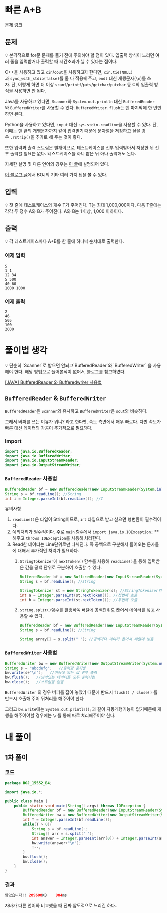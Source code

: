 # 빠른 A+B

[문제 링크](https://www.acmicpc.net/problem/15552)

## 문제

<aside>
💡 본격적으로 for문 문제를 풀기 전에 주의해야 할 점이 있다. 입출력 방식이 느리면 여러 줄을 입력받거나 출력할 때 시간초과가 날 수 있다는 점이다.

C++을 사용하고 있고 `cin`/`cout`을 사용하고자 한다면, `cin.tie(NULL)`과 `sync_with_stdio(false)`를 둘 다 적용해 주고, `endl` 대신 개행문자(`\n`)를 쓰자. 단, 이렇게 하면 더 이상 `scanf`/`printf`/`puts`/`getchar`/`putchar` 등 C의 입출력 방식을 사용하면 안 된다.

Java를 사용하고 있다면, `Scanner`와 `System.out.println` 대신 `BufferedReader`와 `BufferedWriter`를 사용할 수 있다. `BufferedWriter.flush`는 맨 마지막에 한 번만 하면 된다.

Python을 사용하고 있다면, `input` 대신 `sys.stdin.readline`을 사용할 수 있다. 단, 이때는 맨 끝의 개행문자까지 같이 입력받기 때문에 문자열을 저장하고 싶을 경우 `.rstrip()`을 추가로 해 주는 것이 좋다.

또한 입력과 출력 스트림은 별개이므로, 테스트케이스를 전부 입력받아서 저장한 뒤 전부 출력할 필요는 없다. 테스트케이스를 하나 받은 뒤 하나 출력해도 된다.

자세한 설명 및 다른 언어의 경우는 [이 글](http://www.acmicpc.net/board/view/22716)에 설명되어 있다.

[이 블로그 글](http://www.acmicpc.net/blog/view/55)에서 BOJ의 기타 여러 가지 팁을 볼 수 있다.

</aside>

## 입력

<aside>
💡 첫 줄에 테스트케이스의 개수 T가 주어진다. T는 최대 1,000,000이다. 다음 T줄에는 각각 두 정수 A와 B가 주어진다. A와 B는 1 이상, 1,000 이하이다.

</aside>

## 출력

<aside>
💡 각 테스트케이스마다 A+B를 한 줄에 하나씩 순서대로 출력한다.

</aside>

### 예제 입력

```
5
1 1
12 34
5 500
40 60
1000 1000
```

### 예제 출력

```
2
46
505
100
2000
```

# 풀이법 생각

<aside>
💡 단순히 `Scanner`로 받으면 안되고`BufferedReader`와 `BufferedWriter` 을 사용해야 한다. 해당 방법으로 풀어본적이 없어서, 블로그를 참고하였다.

</aside>

[[JAVA] BufferedReader 와 Bufferedwriter 사용법](https://m.blog.naver.com/ka28/221850826909)

## `BufferedReader` & `BufferedWriter`

`BufferedReader`은 `Scanner`와 유사하고 `BufferedWriter`은 `sout`와 비슷하다.

그래서 버퍼를 쓰는 이유가 뭐냐? 라고 한다면, 속도 측면에서 매우 빠르다. 다만 속도가 빠른 대신 데이터의 가공이 추가적으로 필요하다.

### Import

```java
import java.io.BufferedReader;
import java.io.BufferedWriter;
import java.io.InputStreamReader;
import java.io.OutputStreamWriter;
```

### `BufferedReader` 사용법

```java
BufferedReader bf = new BufferedReader(new InputStreamReader(System.in)); //선언
String s = bf.readLine(); //String
int i = Integer.parseInt(bf.readLine()); //I
```

유의사항

1. `readLine()`은 타입이 String이므로, `int` 타입으로 받고 싶으면 형변환이 필수적이다.
2. 예외처리가 필수적이다. 주로 `main` 함수에서 `import java.io.IOException;` ** 해주고 `throws IOException`를 사용해 처리한다.
3. Read한 데이터는 Line단위로만 나눠진다. 즉 공백으로 구분해서 들어오는 문자들에 대해서 추가적인 처리가 필요하다.
    1. `StringTokenizer`에 `nextToken()` 함수를 사용해 `readLine()`을 통해 입력받은 값을 공백 단위로 구분하여 호출할 수 있다.

        ```java
        BufferedReader bf = new BufferedReader(new InputStreamReader(System.in)); //선언
        String s = bf.readLine(); //String
        
        StringTokenizer st = new StringTokenizer(s); //StringTokenizer인자값에 입력 문자열 넣음
        int a = Integer.parseInt(st.nextToken()); //첫번째 호출
        int b = Integer.parseInt(st.nextToken()); //두번째 호출
        ```

    2. `String.split()`함수를 활용하여 배열에 공백단위로 끊어서 데이터를 넣고 사용할 수 있다.

        ```java
        BufferedReader bf = new BufferedReader(new InputStreamReader(System.in)); //선언
        String s = bf.readLine(); //String
        
        String array[] = s.split(" "); //공백마다 데이터 끊어서 배열에 넣음
        ```



### `BufferedWriter` 사용법

```java
BufferedWriter bw = new BufferedWriter(new OutputStreamWriter(System.out));   //할당된 버퍼에 값 넣어주기
String s = "abcdefg";   //출력할 문자열
bw.write(s+"\n");   //버퍼에 있는 값 전부 출력
bw.flush();   //남아있는 데이터를 모두 출력시킴
bw.close();   //스트림을 닫음
```

`BufferedWriter` 의 경우 버퍼를 잡아 놓았기 때문에 반드시 `flush() / close()` 를 반드시 호출해 주어 뒤처리를 해주어야 한다.

그리고 `bw.write`에는 `System.out.println();`과 같이 자동개행기능이 없기때문에 개행을 해주어야할 경우에는 `\n`를 통해 따로 처리해주어야 한다.

# 내 풀이

## 1차 풀이

### 코드

```java
package BOJ_15552_B4;

import java.io.*;

public class Main {
    public static void main(String[] args) throws IOException {
        BufferedReader bf = new BufferedReader(new InputStreamReader(System.in));
        BufferedWriter bw = new BufferedWriter(new OutputStreamWriter(System.out));
        int T = Integer.parseInt(bf.readLine());
        while(T > 0){
            String s = bf.readLine();
            String[] arr = s.split(" ");
            int answer = Integer.parseInt(arr[0]) + Integer.parseInt(arr[1]);
            bw.write(answer+"\n");
            T--;
        }
        bw.flush();
        bw.close();
    }
}
```

### 결과

```java
맞았습니다!!	289608KB	984ms
```

자바가 다른 언어와 비교했을 때 진짜 압도적으로 느리긴 하다..